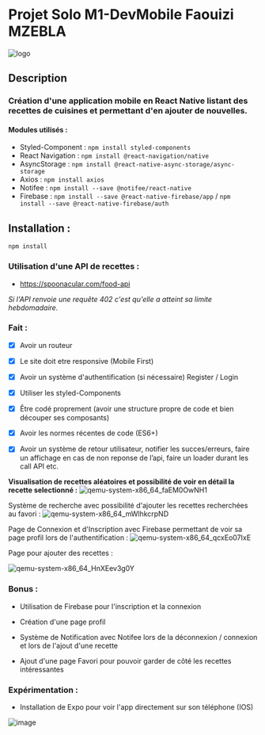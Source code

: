 # **Projet Solo M1-DevMobile Faouizi MZEBLA** 
![logo](https://user-images.githubusercontent.com/56970054/226587270-6a25990f-0b1f-4e14-844f-43739af20f02.png)

## Description
### Création d'une application mobile en React Native listant des recettes de cuisines et permettant d'en ajouter de nouvelles.

#### Modules utilisés :
- Styled-Component : `npm install styled-components`
- React Navigation : `npm install @react-navigation/native`
- AsyncStorage : `npm install @react-native-async-storage/async-storage`
- Axios : `npm install axios`
- Notifee : `npm install --save @notifee/react-native`
- Firebase : `npm install --save @react-native-firebase/app` / `npm install --save @react-native-firebase/auth`


## Installation : 
`npm install`

### Utilisation d'une API de recettes :

- https://spoonacular.com/food-api

_Si l'API renvoie une requête 402 c'est qu'elle a atteint sa limite hebdomadaire._

### Fait : 

- [x] Avoir un routeur
- [x] Le site doit etre responsive (Mobile First)
- [x] Avoir un système d'authentification (si nécessaire) Register / Login
- [x] Utiliser les styled-Components
- [x] Être codé proprement (avoir une structure propre de code et bien découper ses composants)
- [x] Avoir les normes récentes de code (ES6+)
- [x] Avoir un système de retour utilisateur, notifier les succes/erreurs, faire un affichage en cas de non reponse de l’api, faire un loader durant les call API etc.


**Visualisation de recettes aléatoires et possibilité de voir en détail la recette selectionné :**
![qemu-system-x86_64_faEM0OwNH1](https://user-images.githubusercontent.com/56970054/227199424-b91494d2-b571-4c05-8054-40e286c0b5a7.gif)


Système de recherche avec possibilité d'ajouter les recettes recherchées au favori :
![qemu-system-x86_64_mWlhkcrpND](https://user-images.githubusercontent.com/56970054/227198194-66088c20-addc-4a7d-825c-7489e845dd27.gif)

Page de Connexion et d'Inscription avec Firebase permettant de voir sa page profil lors de l'authentification :
![qemu-system-x86_64_qcxEo07IxE](https://user-images.githubusercontent.com/56970054/227199934-1373e3b9-f530-48ae-804d-b8a66fa8db8e.gif)

Page pour ajouter des recettes : 

![qemu-system-x86_64_HnXEev3g0Y](https://user-images.githubusercontent.com/56970054/227203605-3241440b-037b-4124-8a90-ecbac7c4e71f.gif)




### Bonus :

- Utilisation de Firebase pour l'inscription et la connexion

- Création d'une page profil

- Système de Notification avec Notifee lors de la déconnexion / connexion et lors de l'ajout d'une recette

- Ajout d'une page Favori pour pouvoir garder de côté les recettes intéressantes

### Expérimentation :

- Installation de Expo pour voir l'app directement sur son téléphone (IOS)

![image](https://user-images.githubusercontent.com/56970054/226435141-739c0d8c-fec1-4b79-aa3a-db24191e7a09.png)



